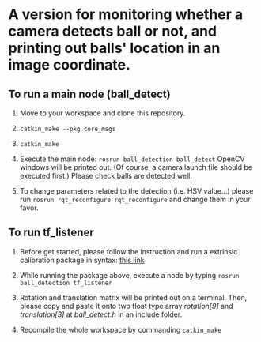 # A version for monitoring whether a camera detects ball or not, and printing out balls' location in an image coordinate.


## To run a main node (ball_detect)

1. Move to your workspace and clone this repository.

2. ```catkin_make --pkg core_msgs```

3. ```catkin_make```

4. Execute the main node: ```rosrun ball_detection ball_detect``` OpenCV windows will be printed out. (Of course, a camera launch file should be executed first.) Please check balls are detected well. 

5. To change parameters related to the detection (i.e. HSV value...) please run ```rosrun rqt_reconfigure rqt_reconfigure``` and change them in your favor.


## To run tf_listener

1. Before get started, please follow the instruction and run a extrinsic calibration package in syntax: [this link](https://github.com/jongwonleeKAIST/tuw_marker_detection)

2. While running the package above, execute a node by typing ```rosrun ball_detection tf_listener```

3. Rotation and translation matrix will be printed out on a terminal. Then, please copy and paste it onto two float type array *rotation[9]* and *translation[3]* at *ball_detect.h* in an include folder.

4. Recompile the whole workspace by commanding ```catkin_make```
